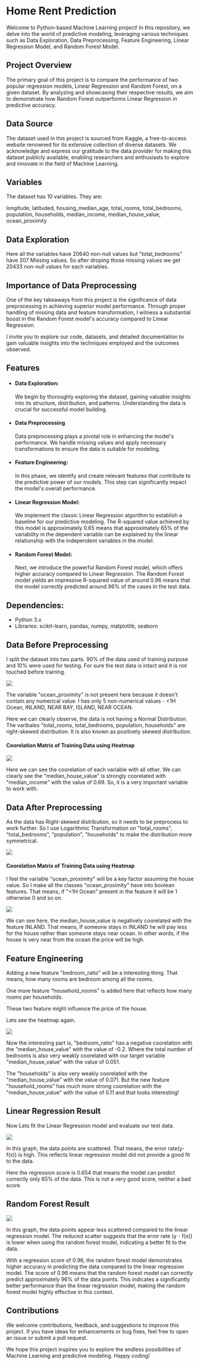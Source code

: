 
# Home Rent Prediction 

Welcome to Python-based Machine Learning project! In this repository, we delve into the world of predictive modeling, leveraging various techniques such as Data Exploration, Data Preprocessing, Feature Engineering, Linear Regression Model, and Random Forest Model.


##  Project Overview

The primary goal of this project is to compare the performance of two popular regression models, Linear Regression and Random Forest, on a given dataset. By analyzing and showcasing their respective results, we aim to demonstrate how Random Forest outperforms Linear Regression in predictive accuracy.
## Data Source

The dataset used in this project is sourced from Kaggle, a free-to-access website renowned for its extensive collection of diverse datasets. We acknowledge and express our gratitude to the data provider for making this dataset publicly available, enabling researchers and enthusiasts to explore and innovate in the field of Machine Learning.
## Variables

The dataset has 10 variables. They are:

longitude, latituded, housing_median_age, total_rooms, total_bedrooms, population, households, median_income, median_house_value, ocean_proximity


## Data Exploration

Here all the variables have 20640 non-null values but "total_bedrooms" have 207 Missing values. So after droping those missing values we get 20433 non-null values for each variables.
## Importance of Data Preprocessing

One of the key takeaways from this project is the significance of data preprocessing in achieving superior model performance. Through proper handling of missing data and feature transformation, I witness a substantial boost in the Random Forest model's accuracy compared to Linear Regression.

I invite you to explore our code, datasets, and detailed documentation to gain valuable insights into the techniques employed and the outcomes observed.
## Features

- #### Data Exploration: 
    We begin by thoroughly exploring the dataset, gaining valuable insights into its structure, distribution, and patterns. Understanding the data is crucial for successful model building.

- #### Data Preprocessing
    Data preprocessing plays a pivotal role in enhancing the model's performance. We handle missing values and apply necessary transformations to ensure the data is suitable for modeling.

- #### Feature Engineering: 
    In this phase, we identify and create relevant features that contribute to the predictive power of our models. This step can significantly impact the model's overall performance.
- #### Linear Regression Model: 
    We implement the classic Linear Regression algorithm to establish a baseline for our predictive modeling. The R-squared value achieved by this model is approximately 0.65 means that approximately 65% of the variability in the dependent variable can be explained by the linear relationship with the independent variables in the model.
- #### Random Forest Model: 
    Next, we introduce the powerful Random Forest model, which offers higher accuracy compared to Linear Regression. The Random Forest model yields an impressive R-squared value of around 0.96 means that the model correctly predicted around 96% of the cases in the test data.


## Dependencies:

- Python 3.x
- Libraries: scikit-learn, pandas, numpy, matplotlib, seaborn
## Data Before Preprocessing

I split the dataset into two parts. 90% of the data used of training purpose and 10% were used for testing. For sure the test data is intact and it is not touched before training.

![](https://github.com/Wasif-Allvi/Home-Rent-Prediction/assets/45194832/9733ca21-01b8-4d17-8da1-4bc96bc64850)

The variable "ocean_proximity" is not present here because it doesn't contain any numerical value. I has only 5 non-numerical values - <1H Ocean, INLAND, NEAR BAY, ISLAND, NEAR OCEAN.

Here we can clearly observe, the data is not having a Normal Distribution. The varibales "total_rooms, total_bedrooms, population, households" are right-skewed distribution. It is also known as positively skewed distribution. 
#### Coorelation Matrix of Training Data using Heatmap


![](https://github.com/Wasif-Allvi/Home-Rent-Prediction/assets/45194832/e5aa508e-5d22-4b16-a72e-de5a626c739f)

Here we can see the coorelation of each variable with all other. We can clearly see the "median_house_value" is strongly coorelated with "median_income" with the value of 0.69. So, it is a very important variable to work with.
## Data After Preprocessing

As the data has Right-skewed distribution, so it needs to be preprocess to work further. So I use Logarithmic Transformation on "total_rooms", "total_bedrooms", "population", "households" to make the distribution more symmetrical. 


![](https://github.com/Wasif-Allvi/Home-Rent-Prediction/assets/45194832/aa69ef2c-3a1e-428b-aaee-11b625c5e9a7)




#### Coorelation Matrix of Training Data using Heatmap

I feel the variable "ocean_proximity" will be a key factor assuming the house value. So I make all the classes "ocean_proximity" have into boolean features. That means, if "<1H Ocean" present in the feature it will be 1 otherwise 0 and so on.

![](https://user-images.githubusercontent.com/45194832/256948661-3829f875-808c-4170-99b1-9044e2592fbf.png)

We can see here, the median_house_value is negatively coorelated with the feature INLAND. That means, If someone stays in INLAND he will pay less for the house rather than someone stays near ocean. In other words, if the house is very near from the ocean the price will be high.




## Feature Engineering

Adding a new feature "bedroom_ratio" will be a interesting thing. That means, how many rooms are bedroom among all the rooms.

One more feature "household_rooms" is added here that reflects how many rooms per households. 

These two feature might influence the price of the house.

Lets see the heatmap again.

![](https://github.com/Wasif-Allvi/Home-Rent-Prediction/assets/45194832/592209fd-1ce4-4981-8be1-b10f1a83b4c2)

Now the interesting part is, "bedroom_ratio" has a negative coorelation with the "median_house_value" with the value of -0.2. Where the total number of bedrooms is also very weakly coorelated with our target variable "median_house_value" with the value of 0.051.


The "households" is also very weakly coorelated with the "median_house_value" with the value of 0.071. But the new feature "household_rooms" has much more strong coorelation with the "median_house_value" with the value of 0.11 and that looks interesting!

## Linear Regression Result


Now Lets fit the Linear Regression model and evaluate our test data. 

![](https://github.com/Wasif-Allvi/Home-Rent-Prediction/assets/45194832/6594da01-0315-4431-887a-5eaebfc1f51b)

In this graph, the data points are scattered. That means, the error rate(y-f(x)) is high. This reflects linear regression model did not provide a good fit to the data.

Here the regression score is 0.654 that means the model can predict correctly only 65% of the data. This is not a very good score, neither a bad score.


## Random Forest Result

![](https://github.com/Wasif-Allvi/Home-Rent-Prediction/assets/45194832/e323edf9-ea2f-471f-ad2a-7e6e2cbf9f6c)

In this graph, the data points appear less scattered compared to the linear regression model. The reduced scatter suggests that the error rate (y - f(x)) is lower when using the random forest model, indicating a better fit to the data.

With a regression score of 0.96, the random forest model demonstrates higher accuracy in predicting the data compared to the linear regression model. The score of 0.96 means that the random forest model can correctly predict approximately 96% of the data points. This indicates a significantly better performance than the linear regression model, making the random forest model highly effective in this context.
## Contributions

We welcome contributions, feedback, and suggestions to improve this project. If you have ideas for enhancements or bug fixes, feel free to open an issue or submit a pull request.

We hope this project inspires you to explore the endless possibilities of Machine Learning and predictive modeling. Happy coding!
